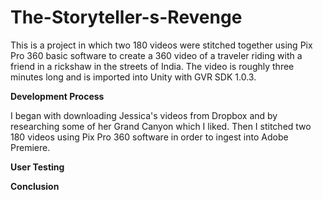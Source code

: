 # The-Storyteller-s-Revenge

This is a project in which two 180 videos were stitched together using Pix Pro 360 basic software to create a 360 video of a traveler riding with a friend in a rickshaw in the streets of India. The video is roughly three minutes long and is imported into Unity with GVR SDK 1.0.3.

__Development Process__

I began with downloading Jessica's videos from Dropbox and by researching some of her Grand Canyon which I liked. Then I stitched two 180 videos using Pix Pro 360 software in order to ingest into Adobe Premiere.

__User Testing__

__Conclusion__
